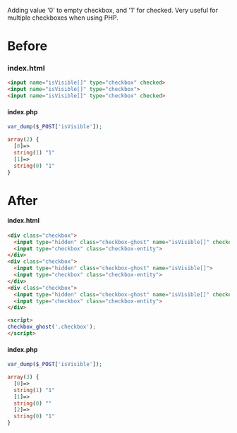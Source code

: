 Adding value '0' to empty checkbox, and '1' for checked.
Very useful for multiple checkboxes when using PHP.

# Before

### index.html
```html
<input name="isVisible[]" type="checkbox" checked>
<input name="isVisible[]" type="checkbox">
<input name="isVisible[]" type="checkbox" checked>
```

#### index.php
```php
var_dump($_POST['isVisible']);
```

```php
array(2) {
  [0]=>
  string(1) "1"
  [1]=>
  string(0) "1"
}
```

# After

#### index.html
```html
<div class="checkbox">
  <input type="hidden" class="checkbox-ghost" name="isVisible[]" checked>
  <input type="checkbox" class="checkbox-entity">
</div>
<div class="checkbox">
  <input type="hidden" class="checkbox-ghost" name="isVisible[]">
  <input type="checkbox" class="checkbox-entity">
</div>
<div class="checkbox">
  <input type="hidden" class="checkbox-ghost" name="isVisible[]" checked>
  <input type="checkbox" class="checkbox-entity">
</div>

<script>
checkbox_ghost('.checkbox');
</script>

```

#### index.php
```php
var_dump($_POST['isVisible']);
```

```php
array(3) {
  [0]=>
  string(1) "1"
  [1]=>
  string(0) ""
  [2]=>
  string(0) "1"
}
```
